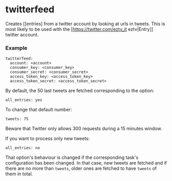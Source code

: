 # twitterfeed

Creates [[entries] from a twitter account by looking at urls in tweets. This is most likely to be used with the [https://twitter.com/eztv_it eztv|Entry]] twitter account.

### Example


    twitterfeed:
      account: <account>
      consumer_key: <consumer_key>
      consumer_secret: <consumer_secret>
      access_token_key: <access_token_key>
      access_token_secret: <access_token_secret>


By default, the 50 last tweets are fetched corresponding to the option:

    all_entries: yes


To change that default number:

    tweets: 75


Beware that Twitter only allows 300 requests during a 15 minutes window.

If you want to process only new tweets:

    all_entries: no


That option's behaviour is changed if the corresponding task's
configuration has been changed. In that case, new tweets are
fetched and if there are no more than `tweets`, older ones are
fetched to have `tweets` of them in total.

